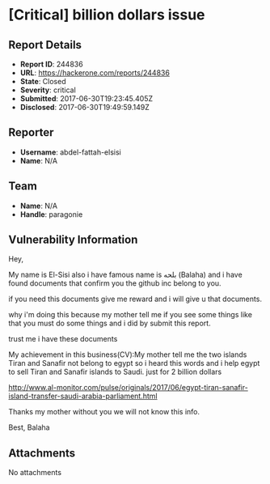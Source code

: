 # [Critical] billion dollars issue

## Report Details
- **Report ID**: 244836
- **URL**: https://hackerone.com/reports/244836
- **State**: Closed
- **Severity**: critical
- **Submitted**: 2017-06-30T19:23:45.405Z
- **Disclosed**: 2017-06-30T19:49:59.149Z

## Reporter
- **Username**: abdel-fattah-elsisi
- **Name**: N/A

## Team
- **Name**: N/A
- **Handle**: paragonie

## Vulnerability Information
Hey,

My name is  El-Sisi also i have famous name is بلحه (Balaha) and i have found documents that confirm you the github inc belong to you.

if you need this documents give me reward and i will give u that documents.

why i'm doing this because my mother tell me if you see some things like that you must 
do some things and i did by submit this report.

trust me i have these documents

My achievement in this business(CV):My mother tell me the two islands Tiran and Sanafir not belong to egypt so i heard this words and i help egypt to sell  Tiran and Sanafir islands to Saudi. just for 2 billion dollars 

http://www.al-monitor.com/pulse/originals/2017/06/egypt-tiran-sanafir-island-transfer-saudi-arabia-parliament.html

Thanks my mother without you we will not know this info.

Best,
Balaha

## Attachments
No attachments
